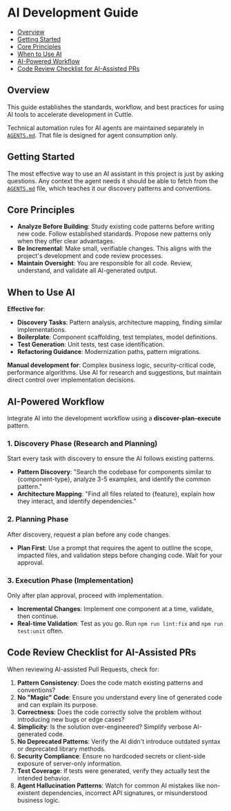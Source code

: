 # AI Development Guide

<!-- MarkdownTOC autolink="true" -->

- [Overview](#overview)
- [Getting Started](#getting-started)
- [Core Principles](#core-principles)
- [When to Use AI](#when-to-use-ai)
- [AI-Powered Workflow](#ai-powered-workflow)
- [Code Review Checklist for AI-Assisted PRs](#code-review-checklist-for-ai-assisted-prs)

<!-- /MarkdownTOC -->

## Overview

This guide establishes the standards, workflow, and best practices for using AI tools to accelerate development in Cuttle.

Technical automation rules for AI agents are maintained separately in [`AGENTS.md`](../AGENTS.md). That file is designed for agent consumption only.

## Getting Started

The most effective way to use an AI assistant in this project is just by asking questions. Any context the agent needs it should be able to fetch from the [`AGENTS.md`](../AGENTS.md) file, which teaches it our discovery patterns and conventions.

## Core Principles

- **Analyze Before Building**: Study existing code patterns before writing new code. Follow established standards. Propose new patterns only when they offer clear advantages.
- **Be Incremental**: Make small, verifiable changes. This aligns with the project's development and code review processes.
- **Maintain Oversight**: You are responsible for all code. Review, understand, and validate all AI-generated output.

## When to Use AI

**Effective for**:
-   **Discovery Tasks**: Pattern analysis, architecture mapping, finding similar implementations.
-   **Boilerplate**: Component scaffolding, test templates, model definitions.
-   **Test Generation**: Unit tests, test case identification.
-   **Refactoring Guidance**: Modernization paths, pattern migrations.

**Manual development for**: Complex business logic, security-critical code, performance algorithms. Use AI for research and suggestions, but maintain direct control over implementation decisions.

## AI-Powered Workflow

Integrate AI into the development workflow using a **discover-plan-execute** pattern.

### 1. Discovery Phase (Research and Planning)
Start every task with discovery to ensure the AI follows existing patterns.

- **Pattern Discovery**: "Search the codebase for components similar to {component-type}, analyze 3-5 examples, and identify the common pattern."
- **Architecture Mapping**: "Find all files related to {feature}, explain how they interact, and identify dependencies."

### 2. Planning Phase
After discovery, request a plan before any code changes.

-   **Plan First**: Use a prompt that requires the agent to outline the scope, impacted files, and validation steps before changing code. Wait for your approval.

### 3. Execution Phase (Implementation)
Only after plan approval, proceed with implementation.

-   **Incremental Changes**: Implement one component at a time, validate, then continue.
-   **Real-time Validation**: Test as you go. Run `npm run lint:fix` and `npm run test:unit` often.

## Code Review Checklist for AI-Assisted PRs

When reviewing AI-assisted Pull Requests, check for:

1.  **Pattern Consistency**: Does the code match existing patterns and conventions?
2.  **No "Magic" Code**: Ensure you understand every line of generated code and can explain its purpose.
3.  **Correctness**: Does the code correctly solve the problem without introducing new bugs or edge cases?
4.  **Simplicity**: Is the solution over-engineered? Simplify verbose AI-generated code.
5.  **No Deprecated Patterns**: Verify the AI didn't introduce outdated syntax or deprecated library methods.
6.  **Security Compliance**: Ensure no hardcoded secrets or client-side exposure of server-only information.
7.  **Test Coverage**: If tests were generated, verify they actually test the intended behavior.
8.  **Agent Hallucination Patterns**: Watch for common AI mistakes like non-existent dependencies, incorrect API signatures, or misunderstood business logic.
